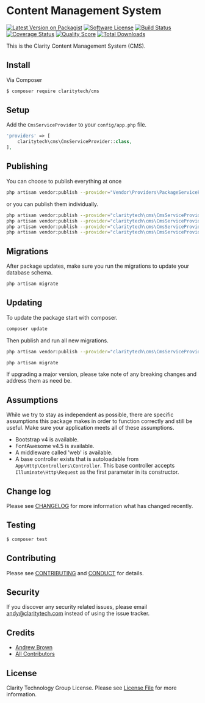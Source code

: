 # Content Management System

[![Latest Version on Packagist][ico-version]][link-packagist]
[![Software License][ico-license]](LICENSE.md)
[![Build Status][ico-travis]][link-travis]
[![Coverage Status][ico-scrutinizer]][link-scrutinizer]
[![Quality Score][ico-code-quality]][link-code-quality]
[![Total Downloads][ico-downloads]][link-downloads]

This is the Clarity Content Management System (CMS).

## Install

Via Composer

``` bash
$ composer require claritytech/cms
```

## Setup

Add the `CmsServiceProvider` to your `config/app.php` file.

``` php
'providers' => [
    claritytech\cms\CmsServiceProvider::class,
],
```

## Publishing

You can choose to publish everything at once

``` bash
php artisan vendor:publish --provider="Vendor\Providers\PackageServiceProvider"
```

or you can publish them individually.

``` bash
php artisan vendor:publish --provider="claritytech\cms\CmsServiceProvider" --tag="config"
php artisan vendor:publish --provider="claritytech\cms\CmsServiceProvider" --tag="migrations"
php artisan vendor:publish --provider="claritytech\cms\CmsServiceProvider" --tag="views"
php artisan vendor:publish --provider="claritytech\cms\CmsServiceProvider" --tag="public"
```

## Migrations

After package updates, make sure you run the migrations to update your database schema.

``` bash
php artisan migrate
```

## Updating

To update the package start with composer.

``` bash
composer update
```

Then publish and run all new migrations.

``` bash
php artisan vendor:publish --provider="claritytech\cms\CmsServiceProvider" --tag="migrations"
```

``` bash
php artisan migrate
```

If upgrading a major version, please take note of any breaking changes and address them as need be.

## Assumptions

While we try to stay as independent as possible, there are specific assumptions this package makes in order to function correctly and still be useful. Make sure your application meets all of these assumptions.

+ Bootstrap v4 is available.
+ FontAwesome v4.5 is available.
+ A middleware called 'web' is available.
+ A base controller exists that is autoloadable from `App\Http\Controllers\Controller`. This base controller accepts `Illuminate\Http\Request` as the first parameter in its constructor.

## Change log

Please see [CHANGELOG](CHANGELOG.md) for more information what has changed recently.

## Testing

``` bash
$ composer test
```

## Contributing

Please see [CONTRIBUTING](CONTRIBUTING.md) and [CONDUCT](CONDUCT.md) for details.

## Security

If you discover any security related issues, please email andy@claritytech.com instead of using the issue tracker.

## Credits

- [Andrew Brown][link-author]
- [All Contributors][link-contributors]

## License

Clarity Technology Group License. Please see [License File](LICENSE.md) for more information.

[ico-version]: https://img.shields.io/packagist/v/claritytech/cms.svg?style=flat-square
[ico-license]: https://img.shields.io/badge/License-Proprietary-green.svg?style=flat-square
[ico-travis]: https://img.shields.io/travis/claritytech/cms/master.svg?style=flat-square
[ico-scrutinizer]: https://img.shields.io/scrutinizer/coverage/g/claritytech/cms.svg?style=flat-square
[ico-code-quality]: https://img.shields.io/scrutinizer/g/claritytech/cms.svg?style=flat-square
[ico-downloads]: https://img.shields.io/packagist/dt/claritytech/cms.svg?style=flat-square

[link-packagist]: https://packagist.org/packages/claritytech/cms
[link-travis]: https://travis-ci.org/claritytech/cms
[link-scrutinizer]: https://scrutinizer-ci.com/g/claritytech/cms/code-structure
[link-code-quality]: https://scrutinizer-ci.com/g/claritytech/cms
[link-downloads]: https://packagist.org/packages/claritytech/cms
[link-author]: https://github.com/
[link-contributors]: ../../contributors
